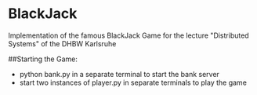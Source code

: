 # BlackJack
Implementation of the famous BlackJack Game for the lecture "Distributed Systems" of the DHBW Karlsruhe

##Starting the Game:
- python bank.py in a separate terminal to start the bank server
- start two instances of player.py in separate terminals to play the game

